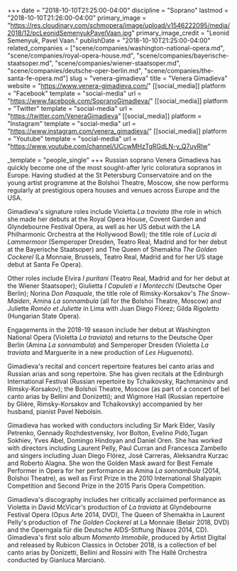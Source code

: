 +++
date = "2018-10-10T21:25:00-04:00"
discipline = "Soprano"
lastmod = "2018-10-10T21:26:00-04:00"
primary_image = "https://res.cloudinary.com/schmopera/image/upload/v1546222095/media/2018/12/pcLeonidSemenyukPavelVaan.jpg"
primary_image_credit = "Leonid Semenyuk, Pavel Vaan."
publishDate = "2018-10-10T21:25:00-04:00"
related_companies = ["scene/companies/washington-national-opera.md", "scene/companies/royal-opera-house.md", "scene/companies/bayerische-staatsoper.md", "scene/companies/wiener-staatsoper.md", "scene/companies/deutsche-oper-berlin.md", "scene/companies/the-santa-fe-opera.md"]
slug = "venera-gimadieva"
title = "Venera Gimadieva"
website = "https://www.venera-gimadieva.com/"
[[social_media]]
platform = "Facebook"
template = "social-media"
url = "https://www.facebook.com/SopranoGimadieva/"
[[social_media]]
platform = "Twitter"
template = "social-media"
url = "https://twitter.com/VeneraGimadieva"
[[social_media]]
platform = "Instagram"
template = "social-media"
url = "https://www.instagram.com/venera_gimadieva/"
[[social_media]]
platform = "Youtube"
template = "social-media"
url = "https://www.youtube.com/channel/UCcwMHzTgRGdLN-y_Q7uyRIw"

_template = "people_single"
+++
Russian soprano Venera Gimadieva has quickly become one of the most sought-after lyric coloratura sopranos in Europe. Having studied at the St Petersburg Conservatoire and on the young artist programme at the Bolshoi Theatre, Moscow, she now performs regularly at prestigious opera houses and venues across Europe and the USA.

Gimadieva's signature roles include Violetta *La traviata* (the role in which she made her debuts at the Royal Opera House, Covent Garden and Glyndebourne Festival Opera, as well as her US debut with the LA Philharmonic Orchestra at the Hollywood Bowl); the title role of *Lucia di Lammermoor* (Semperoper Dresden, Teatro Real, Madrid and for her debut at the Bayerische Staatsoper) and The Queen of Shemakha *The Golden Cockerel* (La Monnaie, Brussels, Teatro Real, Madrid and for her US stage debut at Santa Fe Opera).

Other roles include Elvira *I puritani* (Teatro Real, Madrid and for her debut at the Wiener Staatsoper); Giulietta *I Capuleti e I Montecchi* (Deutsche Oper Berlin); Norina *Don Pasquale*, the title role of Rimsky-Korsakov's *The Snow-Maiden*, Amina *La sonnambula* (all for the Bolshoi Theatre, Moscow) and Juliette *Roméo et Juliette* in Lima with Juan Diego Flórez; Gilda *Rigoletto* (Hungarian State Opera).

Engagements in the 2018-19 season include her debut at Washington National Opera (Violetta *La traviata*) and returns to the Deutsche Oper Berlin (Amina *La sonnambula*) and Semperoper Dresden (Violetta *La traviata* and Marguerite in a new production of *Les Huguenots*).
 
Gimadieva's recital and concert repertoire features bel canto arias and Russian arias and song repertoire. She has given recitals at the Edinburgh International Festival (Russian repertoire by Tchaikovsky, Rachmaninov and Rimsky-Korsakov); the Bolshoi Theatre, Moscow (as part of a concert of bel canto arias by Bellini and Donizetti); and Wigmore Hall (Russian repertoire by Glière, Rimsky-Korsakov and Tchaikovsky) accompanied by her husband, pianist Pavel Nebolsin.

Gimadieva has worked with conductors including Sir Mark Elder, Vasily Petrenko, Gennady Rozhdestvensky, Ivor Bolton, Evelino Pidò,Tugan Sokhiev, Yves Abel, Domingo Hindoyan and Daniel Oren. She has worked with directors including Laurent Pelly, Paul Curran and Francesca Zambello and singers including Juan Diego Flórez, José Carreras, Aleksandra Kurzac and Roberto Alagna. She won the Golden Mask award for Best Female Performer in Opera for her performance as Amina *La sonnambula* (2014, Bolshoi Theatre), as well as First Prize in the 2010 International Shalyapin Competition and Second Prize in the 2015 Paris Opera Competition.

Gimadieva's discography includes her critically acclaimed performance as Violetta in David McVicar's production of *La traviata* at Glyndebourne Festival Opera (Opus Arte 2014, DVD), The Queen of Shemakha in Laurent Pelly's production of *The Golden Cockerel* at La Monnaie (Belair 2018, DVD) and the Operngala für die Deutsche AIDS-Stiftung (Naxos 2014, CD). Gimadieva's first solo album *Momento Immobile*, produced by Artist Digital and released by Rubicon Classics in October 2018, is a collection of bel canto arias by Donizetti, Bellini and Rossini with The Hallé Orchestra conducted by Gianluca Marcianò.